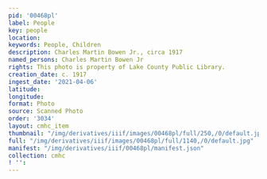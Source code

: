 ```yaml
---
pid: '00468pl'
label: People
key: people
location: 
keywords: People, Children
description: Charles Martin Bowen Jr., circa 1917
named_persons: Charles Martin Bowen Jr
rights: This photo is property of Lake County Public Library.
creation_date: c. 1917
ingest_date: '2021-04-06'
latitude: 
longitude: 
format: Photo
source: Scanned Photo
order: '3034'
layout: cmhc_item
thumbnail: "/img/derivatives/iiif/images/00468pl/full/250,/0/default.jpg"
full: "/img/derivatives/iiif/images/00468pl/full/1140,/0/default.jpg"
manifest: "/img/derivatives/iiif/00468pl/manifest.json"
collection: cmhc
! '': 
---
```

